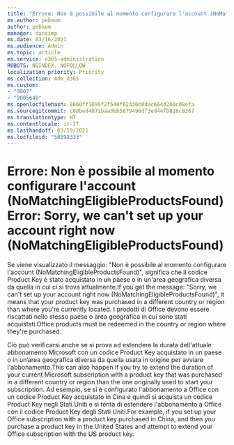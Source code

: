 ```yaml
---
title: "Errore: Non è possibile al momento configurare l'account (NoMatchingEligibleProductsFound)"
ms.author: pebaum
author: pebaum
manager: dansimp
ms.date: 03/16/2021
ms.audience: Admin
ms.topic: article
ms.service: o365-administration
ROBOTS: NOINDEX, NOFOLLOW
localization_priority: Priority
ms.collection: Adm_O365
ms.custom:
- "9807"
- "9005648"
ms.openlocfilehash: 8660ff1099f2f540f62336b0dac664d2b0c08efa
ms.sourcegitcommit: c08bed4071baa3bb5879496df3ed44fb828c8367
ms.translationtype: HT
ms.contentlocale: it-IT
ms.lasthandoff: 03/19/2021
ms.locfileid: "50898333"
---
```

# <a name="error-sorry-we-cant-set-up-your-account-right-now-nomatchingeligibleproductsfound"></a><span data-ttu-id="f626b-102">Errore: Non è possibile al momento configurare l'account (NoMatchingEligibleProductsFound)</span><span class="sxs-lookup"><span data-stu-id="f626b-102">Error: Sorry, we can't set up your account right now (NoMatchingEligibleProductsFound)</span></span>

<span data-ttu-id="f626b-103">Se viene visualizzato il messaggio: "Non è possibile al momento configurare l'account (NoMatchingEligibleProductsFound)", significa che il codice Product Key è stato acquistato in un paese o in un'area geografica diversa da quella in cui ci si trova attualmente.</span><span class="sxs-lookup"><span data-stu-id="f626b-103">If you get the message: "Sorry, we can't set up your account right now (NoMatchingEligibleProductsFound)", it means that your product key was purchased in a different country or region than where you're currently located.</span></span> <span data-ttu-id="f626b-104">I prodotti di Office devono essere riscattati nello stesso paese o area geografica in cui sono stati acquistati.</span><span class="sxs-lookup"><span data-stu-id="f626b-104">Office products must be redeemed in the country or region where they're purchased.</span></span>

<span data-ttu-id="f626b-105">Ciò può verificarsi anche se si prova ad estendere la durata dell'attuale abbonamento Microsoft con un codice Product Key acquistato in un paese o in un’area geografica diversa da quella usata in origine per avviare l'abbonamento.</span><span class="sxs-lookup"><span data-stu-id="f626b-105">This can also happen if you try to extend the duration of your current Microsoft subscription with a product key that was purchased in a different country or region than the one originally used to start your subscription.</span></span> <span data-ttu-id="f626b-106">Ad esempio, se si è configurato l'abbonamento a Office con un codice Product Key acquistato in Cina e quindi si acquista un codice Product Key negli Stati Uniti e si tenta di estendere l'abbonamento a Office con il codice Product Key degli Stati Uniti.</span><span class="sxs-lookup"><span data-stu-id="f626b-106">For example, if you set up your Office subscription with a product key purchased in China, and then you purchase a product key in the United States and attempt to extend your Office subscription with the US product key.</span></span>